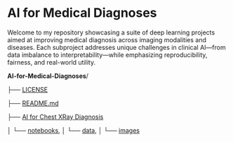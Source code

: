 # AI for Medical Diagnoses

Welcome to my repository showcasing a suite of deep learning projects aimed at improving medical diagnosis across imaging modalities and diseases. Each subproject addresses unique challenges in clinical AI—from data imbalance to interpretability—while emphasizing reproducibility, fairness, and real-world utility.

**AI-for-Medical-Diagnoses**/

├── [LICENSE](https://github.com/francktchafa/AI-for-Medical-Diagnoses/blob/main/LICENSE)

├── [README.md](https://github.com/francktchafa/AI-for-Medical-Diagnoses/blob/main/README.md)

├── [AI for Chest XRay Diagnosis](https://github.com/francktchafa/AI-for-Medical-Diagnoses/tree/main/AI%20for%20Chest%20XRay%20Diagnosis)

│   └── [notebooks](https://github.com/francktchafa/AI-for-Medical-Diagnoses/blob/main/AI%20for%20Chest%20XRay%20Diagnosis/Chest_XRay_Medical_Diagnosis.ipynb), 
│   └── [data](https://github.com/francktchafa/AI-for-Medical-Diagnoses/tree/main/AI%20for%20Chest%20XRay%20Diagnosis/data/nih), 
│   └── [images](https://github.com/francktchafa/AI-for-Medical-Diagnoses/tree/main/AI%20for%20Chest%20XRay%20Diagnosis/images)
